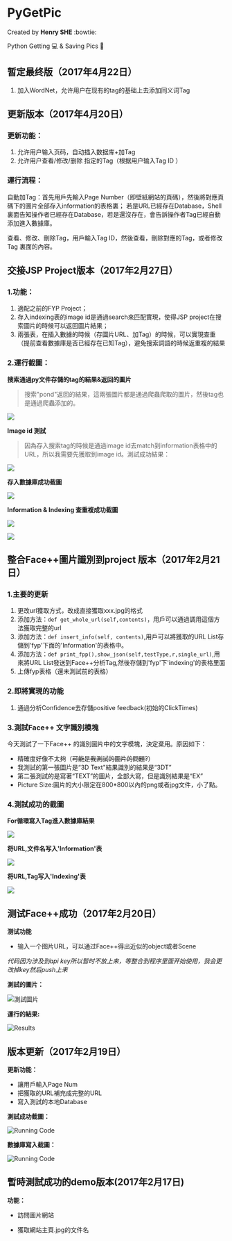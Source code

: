 PyGetPic
====
Created by  **Henry SHE** :bowtie:

Python Getting :computer: &amp; Saving Pics :rice_scene:
## 暂定最终版（2017年4月22日）
1. 加入WordNet，允许用户在现有的tag的基础上去添加同义词Tag

## 更新版本（2017年4月20日）

### 更新功能：
1. 允许用户输入页码，自动插入数据库+加Tag
2. 允许用户查看/修改/删除 指定的Tag（根据用户输入Tag ID ）

### 運行流程：
自動加Tag：首先用戶先輸入Page Number（即壁紙網站的頁碼），然後將對應頁碼下的圖片全部存入information的表格裏；
若是URL已經存在Database，Shell裏面告知操作者已經存在Database，若是還沒存在，會告訴操作者Tag已經自動添加進入數據庫。

查看、修改、刪除Tag，用戶輸入Tag ID，然後查看，刪除對應的Tag，或者修改Tag 裏面的內容。




## 交接JSP Project版本（2017年2月27日）

### 1.功能：
1. 適配之前的FYP Project；
2. 存入indexing表的image id是通過search來匹配實現，使得JSP project在搜索圖片的時候可以返回圖片結果；
3. 兩張表，在插入數據的時候（存圖片URL、加Tag）的時候，可以實現查重（提前查看數據庫是否已經存在已知Tag），避免搜索詞語的時候返重複的結果

### 2.運行截圖：

**搜索通過py文件存儲的tag的結果&返回的圖片**
> 搜索"pond"返回的結果，這兩張圖片都是通過爬蟲爬取的圖片，然後tag也是通過爬蟲添加的。

![](https://raw.githubusercontent.com/HenrySHE/PyGetPic/master/ScreenShots/2017-2-27_1.png)

**Image id 測試**
> 因為存入搜索tag的時候是通過image id去match到information表格中的URL，所以我需要先獲取到image id。測試成功結果：

![](https://raw.githubusercontent.com/HenrySHE/PyGetPic/master/ScreenShots/2017-2-27_3.png)

**存入數據庫成功截圖**

![](https://raw.githubusercontent.com/HenrySHE/PyGetPic/master/ScreenShots/2017-2-27_4.png)

**Information & Indexing 查重複成功截圖**

![](https://raw.githubusercontent.com/HenrySHE/PyGetPic/master/ScreenShots/2017-2-27_information%E6%9F%A5%E9%87%8D%E6%88%90%E5%8A%9F%E6%88%AA%E5%9B%BE.png)

![](https://github.com/HenrySHE/PyGetPic/blob/master/ScreenShots/2017-2-27_tag%E6%A3%80%E9%AA%8C%E6%88%90%E5%8A%9F.png)


## 整合Face++圖片識別到project 版本（2017年2月21日）

### 1.主要的更新

1. 更改url獲取方式，改成直接獲取xxx.jpg的格式
2. 添加方法：`def get_whole_url(self,contents)`，用戶可以通過調用這個方法獲取完整的url
3. 添加方法：`def insert_info(self, contents)`,用戶可以將獲取的URL List存儲到'fyp'下面的'Information'的表格中。
4. 添加方法：`def print_fpp(),show_json(self,testType,r,single_url)`,用來將URL List發送到Face++分析Tag,然後存儲到'fyp'下'indexing'的表格里面
5. 上傳fyp表格（還未測試前的表格）

### 2.即將實現的功能

1. 通過分析Confidence去存儲positive feedback(初始的ClickTimes)


### 3.測試Face++ 文字識別模塊

今天測試了一下Face++ 的識別圖片中的文字模塊，決定棄用。原因如下：
* 精確度好像不太夠（~~可能是我測試的圖片的問題?~~）
* 我測試的第一張圖片是“3D Text"結果識別的結果是“3DT”
* 第二張測試的是寫著“TEXT”的圖片，全部大寫，但是識別結果是“EX”
* Picture Size:圖片的大小限定在800*800以內的png或者jpg文件，小了點。

### 4.測試成功的截圖

**For循環寫入Tag進入數據庫結果**


![](https://raw.githubusercontent.com/HenrySHE/PyGetPic/master/ScreenShots/2017-2-21_for_loop_Analyzing.png)

**将URL,文件名写入'Information'表**


![](https://raw.githubusercontent.com/HenrySHE/PyGetPic/master/ScreenShots/2017-2-21_%E6%95%B0%E6%8D%AE%E6%8F%92%E5%85%A5%E6%88%90%E5%8A%9F%E4%BB%A3%E7%A0%81.png)

**将URL,Tag写入'Indexing'表**


![](https://raw.githubusercontent.com/HenrySHE/PyGetPic/master/ScreenShots/2017-2-21_%E5%86%99%E5%85%A5%E6%95%B0%E6%8D%AE%E5%BA%93%E6%88%90%E5%8A%9F.png)

## 测试Face++成功（2017年2月20日）
**测试功能**
- 输入一个图片URL，可以通过Face++得出近似的object或者Scene

*代码因为涉及到api key所以暂时不放上来，等整合到程序里面开始使用，我会更改掉key然后push上来*


**測試的圖片：**

![測試圖片](http://s.visitbeijing.com.cn/uploadfile/2015/1127/20151127051010253.jpg)

**運行的結果:**

![Results](https://raw.githubusercontent.com/HenrySHE/PyGetPic/master/ScreenShots/run_fpp_results.png)

## 版本更新（2017年2月19日）
**更新功能：**
- 讓用戶輸入Page Num
- 把獲取的URL補充成完整的URL
- 寫入測試的本地Database

**測試成功截圖：**

![Running Code](https://raw.githubusercontent.com/HenrySHE/PyGetPic/master/ScreenShots/2017-2-19_RunCode.png)

**數據庫寫入截圖：**

![Running Code](https://raw.githubusercontent.com/HenrySHE/PyGetPic/master/ScreenShots/2017-2-19_DB.png)

## 暫時測試成功的demo版本(2017年2月17日)
**功能：**
- 訪問圖片網站

- 獲取網站主頁.jpg的文件名
